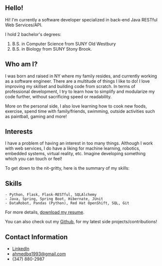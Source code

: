 ## Hello!

Hi! I'm currently a software developer specialized in back-end Java RESTful Web Services/API. 

I hold 2 bachelor's degrees: 
1. B.S. in Computer Science from SUNY Old Westbury 
2. B.S. in Biology from SUNY Stony Brook. 

## Who am I?

I was born and raised in NY where my family resides, and currently working as a software engineer. There are a multitude of things I like to do! I love improving my skillset and building code from scratch. In terms of professional development, I try to learn how to simplify and modularize my code further, without sacrificing speed or readability.

More on the personal side, I also love learning how to cook new foods, exercise, spend time with family/friends, swimming, outside activities such as paintball, gaming and more!

## Interests

I have a problem of having an interest in too many things. Although I work with web services, I do have a liking for machine learning, robotics, embedded systems, virtual reality, etc. Imagine developing something which you can touch or feel! 

To get down to the nit-gritty, here is the summary of my skills:

## Skills

```
- Python, Flask, Flask-RESTful, SQLAlchemy
- Java, Spring, Spring Boot, Hibernate, JUnit
- DataRobot, Pandas (Python), Red Hat OpenShift, SQL, Git

```

For more details, [download my resume](#).

You can also check out my [Github](https://github.com/ahmedbq), for my latest side projects/contributions!

## Contact Information
- [LinkedIn](https://www.linkedin.com/in/ahmed-qureshi-765060105/)
- ahmedbq1993@gmail.com
- (347) 880-2987
